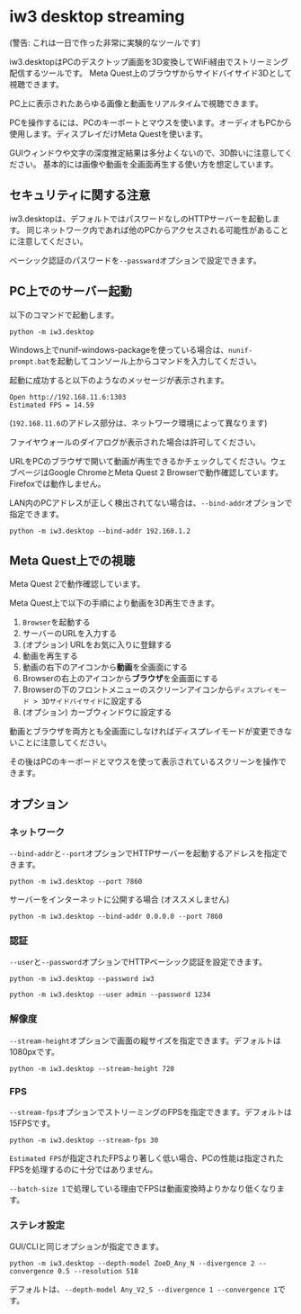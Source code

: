 # iw3 desktop streaming

(警告: これは一日で作った非常に実験的なツールです)

iw3.desktopはPCのデスクトップ画面を3D変換してWiFi経由でストリーミング配信するツールです。
Meta Quest上のブラウザからサイドバイサイド3Dとして視聴できます。

PC上に表示されたあらゆる画像と動画をリアルタイムで視聴できます。

PCを操作するには、PCのキーボートとマウスを使います。オーディオもPCから使用します。ディスプレイだけMeta Questを使います。

GUIウィンドウや文字の深度推定結果は多分よくないので、3D酔いに注意してください。
基本的には画像や動画を全画面再生する使い方を想定しています。

## セキュリティに関する注意

iw3.desktopは、デフォルトではパスワードなしのHTTPサーバーを起動します。
同じネットワーク内であれば他のPCからアクセスされる可能性があることに注意してください。

ベーシック認証のパスワードを`--passward`オプションで設定できます。

## PC上でのサーバー起動

以下のコマンドで起動します。

```
python -m iw3.desktop
```

Windows上でnunif-windows-packageを使っている場合は、`nunif-prompt.bat`を起動してコンソール上からコマンドを入力してください。

起動に成功すると以下のようなのメッセージが表示されます。

```
Open http://192.168.11.6:1303
Estimated FPS = 14.59
```
(`192.168.11.6`のアドレス部分は、ネットワーク環境によって異なります)

ファイヤウォールのダイアログが表示された場合は許可してください。

URLをPCのブラウザで開いて動画が再生できるかチェックしてください。ウェブページはGoogle ChromeとMeta Quest 2 Browserで動作確認しています。Firefoxでは動作しません。

LAN内のPCアドレスが正しく検出されてない場合は、`--bind-addr`オプションで指定できます。
```
python -m iw3.desktop --bind-addr 192.168.1.2
```

## Meta Quest上での視聴

Meta Quest 2で動作確認しています。

Meta Quest上で以下の手順により動画を3D再生できます。

1. `Browser`を起動する
2. サーバーのURLを入力する
3. (オプション) URLをお気に入りに登録する
4. 動画を再生する
5. 動画の右下のアイコンから**動画**を全画面にする
6. Browserの右上のアイコンから**ブラウザ**を全画面にする
7. Browserの下のフロントメニューのスクリーンアイコンから`ディスプレイモード > 3Dサイドバイサイド`に設定する
8. (オプション) カーブウィンドウに設定する

動画とブラウザを両方とも全画面にしなければディスプレイモードが変更できないことに注意してください。

その後はPCのキーボードとマウスを使って表示されているスクリーンを操作できます。

## オプション

### ネットワーク

`--bind-addr`と`--port`オプションでHTTPサーバーを起動するアドレスを指定できます。
```
python -m iw3.desktop --port 7860
```

サーバーをインターネットに公開する場合 (オススメしません)
```
python -m iw3.desktop --bind-addr 0.0.0.0 --port 7860
```

### 認証

`--user`と`--password`オプションでHTTPベーシック認証を設定できます。

```
python -m iw3.desktop --password iw3
```
```
python -m iw3.desktop --user admin --password 1234
```

### 解像度

`--stream-height`オプションで画面の縦サイズを指定できます。デフォルトは1080pxです。

```
python -m iw3.desktop --stream-height 720
```

### FPS

`--stream-fps`オプションでストリーミングのFPSを指定できます。デフォルトは15FPSです。

```
python -m iw3.desktop --stream-fps 30
```

`Estimated FPS`が指定されたFPSより著しく低い場合、PCの性能は指定されたFPSを処理するのに十分ではありません。

`--batch-size 1`で処理している理由でFPSは動画変換時よりかなり低くなります。

### ステレオ設定

GUI/CLIと同じオプションが指定できます。

```
python -m iw3.desktop --depth-model ZoeD_Any_N --divergence 2 --convergence 0.5 --resolution 518
```

デフォルトは、`--depth-model Any_V2_S --divergence 1 --convergence 1`です。
